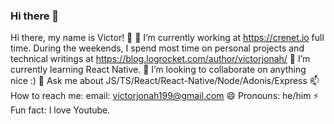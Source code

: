 ### Hi there 👋

Hi there, my name is Victor! 👋
🔭 I’m currently working at https://crenet.io full time. During the weekends, I spend most time on personal projects and technical writings at https://blog.logrocket.com/author/victorjonah/ 
🌱 I’m currently learning React Native.
👯 I’m looking to collaborate on anything nice :)
💬 Ask me about JS/TS/React/React-Native/Node/Adonis/Express
📫 How to reach me: email: victorjonah199@gmail.com
😄 Pronouns: he/him
⚡ Fun fact: I love Youtube.
